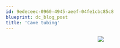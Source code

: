 ```yaml
---
id: 9edeceec-0960-4945-aeef-04fe1cbc85c8
blueprint: dc_blog_post
title: 'Cave tubing'
---
```

<div class="pp_items"><div class="pp_item" align="center"><img src="http://static.pixelpipe.com/5ea6bec5-761e-400e-a1ac-57391df0c34e_b.jpg" style="max-width:100%;" /></div></div>